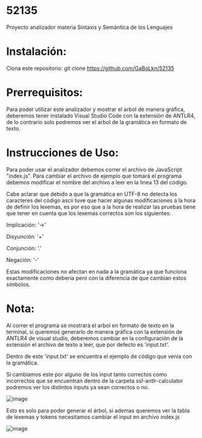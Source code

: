 # 52135
Proyecto analizador materia Sintaxis y Semántica de los Lenguajes

# Instalación:
Clona este repositorio: git clone https://github.com/GaBoLkn/52135

# Prerrequisitos:
Para poder utilizar este analizador y mostrar el arbol de manera gráfica, deberemos tener instalado Visual Studio Code con la extensión de ANTLR4, de lo contrario solo podremos ver el arbol de la gramática en formato de texto.

# Instrucciones de Uso:
Para poder usar el analizador debemos correr el archivo de JavaScript "index.js". Para cambiar el archivo de ejemplo que tomará el programa debemos modificar el nombre del archivo a leer en la linea 13 del código.

Cabe aclarar que debido a que la gramática en UTF-8 no detecta los caracteres del código ascii tuve que hacer algunas modificaciones a la hora de definir los lexemas, es por eso que a la hora de realizar las pruebas tiene que tener en cuenta que los lexemas correctos son los siguientes:

Implicación: '->'

Disyunción: '+'

Conjunción: '.'

Negación: '-'

Estas modificaciones no afectan en nada a la gramática ya que funciona exactamente como debería pero con la diferencia de que cambian estos símbolos.

# Nota:
Al correr el programa se mostrará el arbol en formato de texto en la terminal, si queremos generarlo de manera gráfica con la extensión de ANTLR4 de visual studio, deberemos cambiar en la configuración de la extensión el archivo de texto a leer, que por defecto es 'input.txt'.

Dentro de este 'input.txt' se encuentra el ejemplo de código que venia con la gramática.

Si cambiamos este por alguno de los input tanto correctos como incorrectos que se encuentran dentro de la carpeta ssl-antlr-calculator podremos ver los distintos inputs ya sean correctos o no.

![image](https://github.com/user-attachments/assets/42007a19-1c4a-401b-bc82-aa6edbcc31a0)

Esto es solo para poder generar el árbol, si ademas queremos ver la tabla de lexemas y tokens necesitamos cambiar el input en archivo index.js

![image](https://github.com/user-attachments/assets/e09dd519-6b61-4c3e-a6fb-951fe8a4f0a0)

